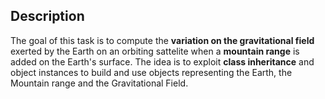 ## Description
The goal of this task is to compute the **variation on the gravitational field** exerted by the Earth on an orbiting sattelite when a **mountain range** is added on the Earth's surface. The idea is to exploit **class inheritance** and object instances to build and use objects representing the Earth, the Mountain range and the Gravitational Field.
